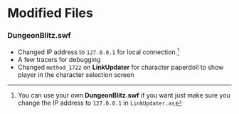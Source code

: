 # Modified Files

### DungeonBlitz.swf

-   Changed IP address to `127.0.0.1` for local connection.[^1]
-   A few tracers for debugging
-   Changed `method_1722` on **LinkUpdater** for character paperdoll to show player in the character selection screen

[^1]: You can use your own **DungeonBlitz.swf** if you want just make sure you change the IP address to `127.0.0.1` in `LinkUpdater.as`